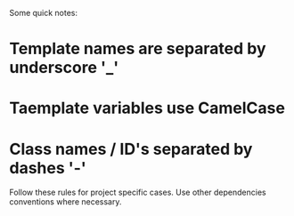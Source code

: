 Some quick notes:


# Template names are separated by underscore '_'
# Taemplate variables use CamelCase
# Class names / ID's separated by dashes '-'

Follow these rules for project specific cases. Use other dependencies conventions where necessary.